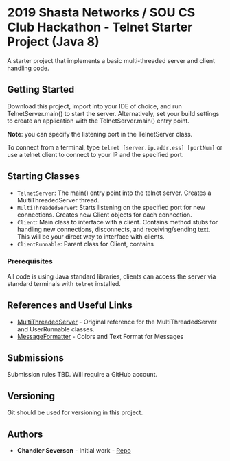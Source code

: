 # 2019 Shasta Networks / SOU CS Club Hackathon - Telnet Starter Project (Java 8)

A starter project that implements a basic multi-threaded server and client handling code.

## Getting Started

Download this project, import into your IDE of choice, and run TelnetServer.main() to start the server. Alternatively, set your build settings to create an application with the TelnetServer.main() entry point.
 
**Note**: you can specify the listening port in the TelnetServer class.

To connect from a terminal, type ```telnet [server.ip.addr.ess] [portNum]``` or use a telnet client to connect to your IP and the specified port.

## Starting Classes
* ```TelnetServer```: The main() entry point into the telnet server. Creates a MultiThreadedServer thread.
* ```MultiThreadedServer```: Starts listening on the specified port for new connections. Creates new Client objects for each connection. 
* ```Client```: Main class to interface with a client. Contains method stubs for handling new connections, disconnects, and receiving/sending text. This will be your direct way to interface with clients.
* ```ClientRunnable```: Parent class for Client, contains 


### Prerequisites

All code is using Java standard libraries, clients can access the server via standard terminals with ```telnet``` installed.


## References and Useful Links

* [MultiThreadedServer](http://tutorials.jenkov.com/java-multithreaded-servers/multithreaded-server.html) - Original reference for the MultiThreadedServer and UserRunnable classes.
* [MessageFormatter](https://github.com/amahdy/telnet-chat/blob/master/telnet-chat/src/net/amahdy/chat/tools/MessageFormatter.java) - Colors and Text Format for Messages

## Submissions

Submission rules TBD. Will require a GitHub account.

## Versioning

Git should be used for versioning in this project.

## Authors

* **Chandler Severson** - Initial work - [Repo](https://github.com/chandl/telnet-starter)
